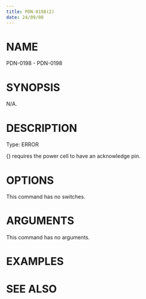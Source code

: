 ```yaml
---
title: PDN-0198(2)
date: 24/09/08
---
```


# NAME

PDN-0198 - PDN-0198

# SYNOPSIS

N/A.

# DESCRIPTION

Type: ERROR

{} requires the power cell to have an acknowledge pin.

# OPTIONS

This command has no switches.

# ARGUMENTS

This command has no arguments.

# EXAMPLES

# SEE ALSO

